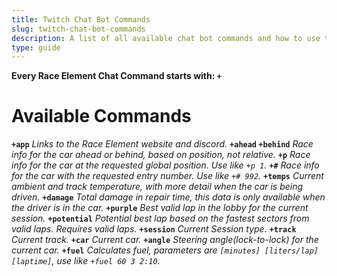 ```yaml
---
title: Twitch Chat Bot Commands
slug: twitch-chat-bot-commands
description: A list of all available chat bot commands and how to use them
type: guide 
---
```

**Every Race Element Chat Command starts with: `+`**

# Available Commands
**`+app`** *Links to the Race Element website and discord.*
**`+ahead`  `+behind`** *Race info for the car ahead or behind, based on position, not relative.*
**`+p`** *Race info for the car at the requested global position. Use like `+p 1`.*
**`+#`** *Race info for the car with the requested entry number. Use like `+# 992`.*
**`+temps`** *Current ambient and track temperature, with more detail when the car is being driven.*
**`+damage`** *Total damage in repair time, this data is only available when the driver is in the car.*
**`+purple`** *Best valid lap in the lobby for the current session.*
**`+potential`** *Potential best lap based on the fastest sectors from valid laps. Requires valid laps.*
**`+session`** *Current Session type.*
**`+track`** *Current track.*
**`+car`** *Current car.*
**`+angle`** *Steering angle(lock-to-lock) for the current car.*
**`+fuel`** *Calculates fuel, parameters are `[minutes] [liters/lap] [laptime]`, use like `+fuel 60 3 2:10`.*
